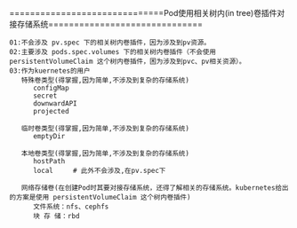 ==============================Pod使用相关树内(in tree)卷插件对接存储系统==============================
```
01:不会涉及 pv.spec 下的相关树内卷插件，因为涉及到pv资源。
02:主要涉及 pods.spec.volumes 下的相关树内卷插件（不会使用persistentVolumeClaim 这个树内卷插件，困为涉及到pvc、pv相关资源）。
03:作为kuernetes的用户
   特殊卷类型(得掌握,因为简单,不涉及到复杂的存储系统)
      configMap
      secret
      downwardAPI
      projected

   临时卷类型(得掌握,因为简单,不涉及到复杂的存储系统)
      emptyDir

   本地卷类型(得掌握,因为简单,不涉及到复杂的存储系统)
      hostPath
      local     # 此外不会涉及,在pv.spec下

   网络存储卷(在创建Pod时其要对接存储系统，还得了解相关的存储系统。kubernetes给出的方案是使用 persistentVolumeClaim 这个树内卷插件)
      文件系统：nfs、cephfs
      块 存 储：rbd
```

